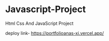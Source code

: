 # Javascript-Project
Html Css And JavaScript Project

deploy link-  https://portfolioanas-xi.vercel.app/
